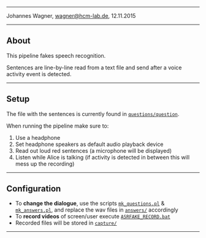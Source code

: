 -------------------------------------------------------------
Johannes Wagner, <wagner@hcm-lab.de>, 12.11.2015

-------------------------------------------------------------

## About

This pipeline fakes speech recognition.

Sentences are line-by-line read from a text file and send after a voice activity event is detected.

-------------------------------------------------------------

## Setup

The file with the sentences is currently found in [`questions/question`](./questions/question.txt).

When running the pipeline make sure to:

1. Use a headphone
2. Set headphone speakers as default audio playback device
3. Read out loud red sentences (a microphone will be displayed)
4. Listen while Alice is talking (if activity is detected in between this will mess up the recording)

-------------------------------------------------------------

## Configuration

- To **change the dialogue**, use the scripts [`mk_questions.pl`](./questions/mk_questions.pl) & [`mk_answers.pl`](./answers/answer.txt), and replace the wav files in [`answers/`](./answers/) accordingly
- To **record videos** of screen/user execute [`ASRFAKE_RECORD.bat`](./ASRFAKE.bat)
- Recorded files will be stored in [`capture/`](./capture/)

-------------------------------------------------------------
